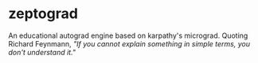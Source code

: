 # zeptograd

An educational autograd engine based on karpathy's micrograd. Quoting Richard
Feynmann, *"If you cannot explain something in simple terms, you don't
understand it."*
